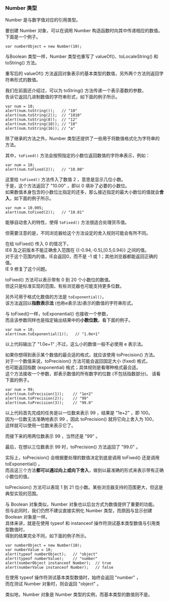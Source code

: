 ### Number 类型

Number 是与数字值对应的引用类型。  

要创建  Number 对象，可以在调用 Number 构造函数时向其中传递相应的数值。下面是一个例子。  

	var numberObject = new Number(10);

与Boolean 类型一样，Number 类型也重写了 valueOf()、toLocaleString() 和 toString() 方法。  

重写后的 valueOf() 方法返回对象表示的基本类型的数值，另外两个方法则返回字符串形式的数值。

我们在前面还介绍过，可以为 toString() 方法传递一个表示基数的参数，  
告诉它返回几进制数值的字符串形式，如下面的例子所示。  

	var num = 10;
    alert(num.toString());   // "10"
    alert(num.toString(2));  // "1010"
    alert(num.toString(8));  // "12"
    alert(num.toString(10)); // "10"
    alert(num.toString(16)); // "a"

除了继承的方法之外，Number 类型还提供了一些用于将数值格式化为字符串的方法。  

其中，`toFixed()` 方法会按照指定的小数位返回数值的字符串表示，例如：  

	var num = 10;
    alert(num.toFixed(2));   // "10.00"

这里给 `toFixed()` 方法传入了数值 2 ，意思是显示几位小数。  
于是，这个方法返回了 "10.00" ，即以 0 填补了必要的小数位。  
如果数值本身包含的小数位比指定的还多，那么接近指定的最大小数位的值就会**舍入**，如下面的例子所示。  
     
	var num = 10.005;
    alert(num.toFixed(2));   // "10.01"

能够自动舍入的特性，使得 `toFixed()` 方法很适合处理货币值。  

但需要注意的是，不同浏览器给这个方法设定的舍入规则可能会有所不同。  

在给 toFixed() 传入 0 的情况下，  
IE8 及之前版本不能正确舍入范围在 {(-0.94,-0.5],[0.5,0.94}} 之间的值。  
对于这个范围内的值，IE会返回0，而不是 -1 或 1；其他浏览器都能返回正确的值。  
IE 9 修复了这个问题。
     
toFixed() 方法可以表示带有 0 到 20 个小数位的数值。  
但这只是标准实现的范围，有些浏览器也可能支持更多位数。

另外可用于格式化数值的方法是 `toExponential()`，  
该方法返回以**指数表示法** (也称e表示法)表示的数值的字符串形式。  

与 toFixed()一样，toExponential() 也接收一个参数，  
而且该参数同样也是指定输出结果中的**小数位数**。看下面的例子。

	var num = 10;
    alert(num.toExponential(1));   // "1.0e+1"

以上代码输出了 "1.0e+1" ;不过，这么小的数值一般不必使用 e 表示法。

如果你想得到表示某个数值的最合适的格式，就应该使用 toPrecision() 方法。  
对于一个数值来说，toPrecision() 方法可能会返回固定大小 (fixed) 格式，  
也可能返回指数 (exponential) 格式；具体规则是看哪种格式最合适。  
这个方法接收一个参数，即表示数值的所有数字的位数 (不包括指数部分)。 请看下面的例子。  

	var num = 99;
    alert(num.toPrecision(1));    // "1e+2"
    alert(num.toPrecision(2));    // "99"
    alert(num.toPrecision(3));    // "99.0"

以上代码首先完成的任务是以一位数来表示 99 ，结果是 "1e+2" ，即 100。   
因为一位数无法准确地表示 99 ，因此 toPrecision() 就将它向上舍入为 100，  
这样就可以使用一位数来表示它了。  

而接下来的用两位数表示 99 ，当然还是 "99" 。  

最后，在想以三位数表示 99 时，toPrecision() 方法返回了 "99.0" 。  

实际上，toPrecision() 会根据要处理的数值决定到底是调用 toFixed() 还是调用 toExponential() 。  
而且这三个方法**都可以通过向上或向下舍入**，做到以最准确的形式来表示带有正确小数位的值。

toPrecision() 方法可以表现 1 到 21 位小数。某些浏览器支持的范围更大，但这是典型实现的范围。

与 Boolean 对象类似，Number 对象也以后台方式为数值提供了重要的功能。  
但与此同时，我们仍然不建议直接实例化 Number 类型，而原因与显示创建 Boolean 对象是一样。  
具体来讲，就是在使用 typeof 和 instanceof 操作符测试基本类型数值与引用类型数值时，  
得到的结果完全不同，如下面的例子所示。

	var numberObject = new Number(10);
    var numberValue = 10;
    alert(typeof numberObject);   // "object"
    alert(typeof numberValue);    // "number"
    alert(numberObject instanceof Number);  // true
    alert(numberValue instanceof Number);   // false

在使用 typeof 操作符测试基本类型数值时，始终会返回 "number" ，  
而在测试 Number 对象时，则会返回 "object" 。  

类似地，Number 对象是 Number 类型的实例，而基本类型的数值则不是。

